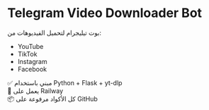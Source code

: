 # Telegram Video Downloader Bot

بوت تيليجرام لتحميل الفيديوهات من:
- YouTube
- TikTok
- Instagram
- Facebook

✅ مبني باستخدام Python + Flask + yt-dlp  
🚀 يعمل على Railway  
📦 كل الأكواد مرفوعة على GitHub
